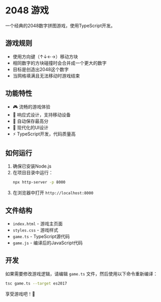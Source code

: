 # 2048 游戏

一个经典的2048数字拼图游戏，使用TypeScript开发。

## 游戏规则

- 使用方向键（↑↓←→）移动方块
- 相同数字的方块碰撞时会合并成一个更大的数字
- 目标是创造出2048这个数字
- 当网格填满且无法移动时游戏结束

## 功能特性

- 🎮 流畅的游戏体验
- 📱 响应式设计，支持移动设备
- 💾 自动保存最高分
- 🎨 现代化的UI设计
- ⚡ TypeScript开发，代码质量高

## 如何运行

1. 确保已安装Node.js
2. 在项目目录中运行：
   ```bash
   npx http-server -p 8000
   ```
3. 在浏览器中打开 `http://localhost:8000`

## 文件结构

- `index.html` - 游戏主页面
- `styles.css` - 游戏样式
- `game.ts` - TypeScript源代码
- `game.js` - 编译后的JavaScript代码

## 开发

如果需要修改游戏逻辑，请编辑 `game.ts` 文件，然后使用以下命令重新编译：

```bash
tsc game.ts --target es2017
```

享受游戏吧！🎉